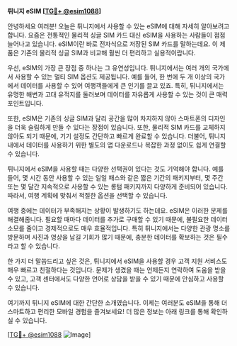 **튀니지 eSIM [[TG💪+ @esim1088](https://t.me/s/esim1088)]**

안녕하세요 여러분! 오늘은 튀니지에서 사용할 수 있는 eSIM에 대해 자세히 알아보려고 합니다. 요즘은 전통적인 물리적 싱글 SIM 카드 대신 eSIM을 사용하는 사람들이 점점 늘어나고 있습니다. eSIM이란 바로 전자식으로 저장된 SIM 카드를 말하는데요. 이 제품은 기존의 물리적 싱글 SIM과 비교해 훨씬 더 편리하고 실용적이랍니다.

우선, eSIM의 가장 큰 장점 중 하나는 그 유연성입니다. 튀니지에서는 여러 개의 국가에서 사용할 수 있는 멀티 SIM 옵션도 제공됩니다. 예를 들어, 한 번에 두 개 이상의 국가에서 데이터를 사용할 수 있어 여행객들에게 큰 인기를 끌고 있죠. 특히, 튀니지에서는 유명한 해변과 고대 유적지를 둘러보며 데이터를 자유롭게 사용할 수 있는 것이 큰 매력 포인트입니다.

또한, eSIM은 기존의 싱글 SIM과 달리 공간을 많이 차지하지 않아 스마트폰의 디자인을 더욱 슬림하게 만들 수 있다는 장점이 있습니다. 또한, 물리적 SIM 카드를 교체하지 않아도 되기 때문에, 기기 설정도 간단하고 빠르게 완료할 수 있습니다. 더불어, 튀니지 내에서 데이터를 사용하기 위한 별도의 앱 다운로드나 복잡한 과정 없이도 쉽게 연결할 수 있습니다.

튀니지에서 eSIM을 사용할 때는 다양한 선택권이 있다는 것도 기억해야 합니다. 예를 들어, 몇 시간 동안 사용할 수 있는 일일 패스와 같은 짧은 기간의 패키지부터, 몇 주간 또는 몇 달간 지속적으로 사용할 수 있는 롱텀 패키지까지 다양하게 준비되어 있습니다. 따라서, 여행 계획에 맞춰서 적절한 옵션을 선택할 수 있습니다.

여행 중에는 데이터가 부족해지는 상황이 발생하기도 하는데요. eSIM은 이러한 문제를 해결해줍니다. 필요할 때마다 데이터를 추가로 구매할 수 있기 때문에, 불필요한 데이터 소모를 줄이고 경제적으로도 매우 효율적입니다. 특히 튀니지에서는 다양한 관광 명소를 방문하며 사진과 영상을 남길 기회가 많기 때문에, 충분한 데이터를 확보하는 것은 필수라고 할 수 있습니다.

한 가지 더 말씀드리고 싶은 것은, 튀니지에서 eSIM을 사용할 경우 고객 지원 서비스도 매우 빠르고 친절하다는 것입니다. 문제가 생겼을 때는 언제든지 연락하여 도움을 받을 수 있고, 고객 센터에서도 다양한 언어로 상담을 받을 수 있기 때문에 안심하고 사용할 수 있습니다.

여기까지 튀니지 eSIM에 대한 간단한 소개였습니다. 이제는 여러분도 eSIM을 통해 더 스마트하고 편리한 모바일 경험을 즐겨보세요! 더 많은 정보는 아래 링크를 통해 확인하실 수 있습니다. 

[[TG💪+ @esim1088](https://t.me/s/esim1088) ![Image](https://i.postimg.cc/Y0z9fWf4/image.png)]